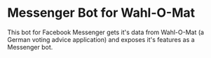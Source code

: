 # Messenger Bot for Wahl-O-Mat

This bot for Facebook Messenger gets it's data from Wahl-O-Mat (a German voting advice application) and exposes it's features as a Messenger bot.
